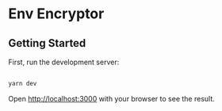 # Env Encryptor



## Getting Started

First, run the development server:

```bash

yarn dev

```

Open [http://localhost:3000](http://localhost:3000) with your browser to see the result.
